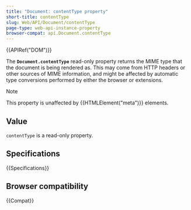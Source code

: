 ```yaml
---
title: "Document: contentType property"
short-title: contentType
slug: Web/API/Document/contentType
page-type: web-api-instance-property
browser-compat: api.Document.contentType
---
```


{{APIRef("DOM")}}

The **`Document.contentType`** read-only property returns the
MIME type that the document is being rendered as. This may come from HTTP headers or
other sources of MIME information, and might be affected by automatic type conversions
performed by either the browser or extensions.

> [!NOTE]
> This property is unaffected by {{HTMLElement("meta")}}
> elements.

## Value

`contentType` is a read-only property.

## Specifications

{{Specifications}}

## Browser compatibility

{{Compat}}
